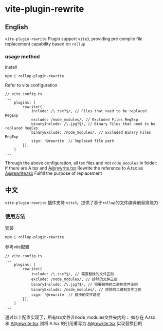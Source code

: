 # vite-plugin-rewrite
## English
```vite-plugin-rewrite``` Plugin support ``` vite3 ```, providing pre compile file replacement capability based on ``` rollup ```
### usage method
install
```
npm i rollup-plugin-rewrite
```
Refer to vite configuration
```
// vite.config.ts
...
    plugins: [
        rewrite({
            include: /\.tsx?$/, // Files that need to be replaced RegExp
            exclude: /node_modules/, // Excluded Files RegExp
            binaryInclude: /\.jpg?$/, // Binary Files that need to be replaced RegExp
            binaryExclude: /node_modules/, // Excluded Binary Files RegExp
            sign: '@rewrite' // Replaced file path
        }),
    ]
...
```
Through the above configuration, all tsx files and not ``` node_modules ``` In folder:
If there are A.tsx and A@rewrite.tsx Rewrite the reference to A.tsx as A@rewrite.tsx Fulfill the purpose of replacement

## 中文
```vite-plugin-rewrite``` 插件支持 ```vite3```，提供了基于```rollup```的文件编译前替换能力

### 使用方法
安装
```
npm i rollup-plugin-rewrite
```
参考vite配置
```
// vite.config.ts
...
    plugins: [
        rewrite({
            include: /\.tsx?$/, // 需要替换的文件正则
            exclude: /node_modules/, // 排除的文件正则
            binaryInclude: /\.jpg?$/, // 需要替换的二进制文件正则
            binaryExclude: /node_modules/, // 排除的二进制文件正则
            sign: '@rewrite' // 替换的文件路径
        }),
    ]
...
```
通过以上配置实现了，所有tsx文件非node_modules文件夹内的：
如存在 A.tsx和 A@rewrite.tsx 则将 A.tsx 的引用重写为 A@rewrite.tsx 实现替换目的